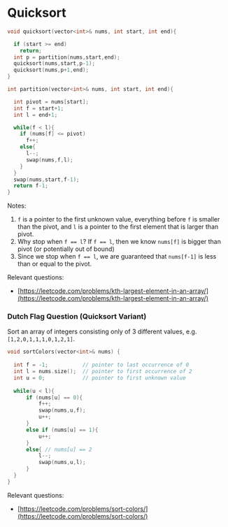 # Quicksort

```cpp
void quicksort(vector<int>& nums, int start, int end){

  if (start >= end)
    return;
  int p = partition(nums,start,end);
  quicksort(nums,start,p-1);
  quicksort(nums,p+1,end);
}

int partition(vector<int>& nums, int start, int end){

  int pivot = nums[start];
  int f = start+1;
  int l = end+1;

  while(f < l){
    if (nums[f] <= pivot)
      f++;
    else{
      l--;
      swap(nums,f,l);
    }
  }
  swap(nums,start,f-1);
  return f-1;
}
```
Notes:
1. `f` is a pointer to the first unknown value, everything before
`f` is smaller than the pivot, and `l` is a pointer
to the first element that is larger than pivot.
2. Why stop when `f == l`? If `f == l`, then we know `nums[f]` is
bigger than pivot (or potentially out of bound)
3. Since we stop when `f == l`, we are guaranteed that `nums[f-1]`
is less than or equal to the pivot.

Relevant questions:
- [https://leetcode.com/problems/kth-largest-element-in-an-array/](https://leetcode.com/problems/kth-largest-element-in-an-array/)

### Dutch Flag Question (Quicksort Variant)

Sort an array of integers consisting only of 3 different values, e.g.
`[1,2,0,1,1,1,0,1,2,1]`.
 
```cpp
void sortColors(vector<int>& nums) {
  
  int f = -1;           // pointer to last occurrence of 0
  int l = nums.size();  // pointer to first occurrence of 2
  int u = 0;            // pointer to first unknown value
  
  while(u < l){
      if (nums[u] == 0){
          f++;
          swap(nums,u,f);
          u++;
      }
      else if (nums[u] == 1){
          u++;
      }
      else{ // nums[u] == 2
          l--;
          swap(nums,u,l);
      }
  }
}
```

Relevant questions:
- [https://leetcode.com/problems/sort-colors/](https://leetcode.com/problems/sort-colors/)